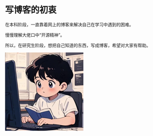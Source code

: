 # 写博客的初衷

在本科阶段，一直靠着网上的博客来解决自己在学习中遇到的困难。

慢慢理解大佬口中“开源精神”。

所以，在研究生阶段，想把自己知道的东西，写成博客，希望对大家有帮助。

<img src="./assets/QQ图片20231020205231.jpg" alt="QQ图片20231020205231" style="zoom: 25%;" />